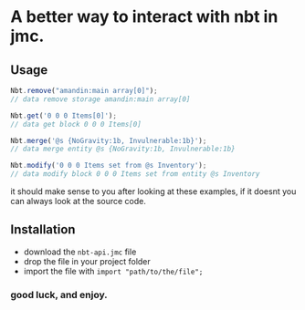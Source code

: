 # A better way to interact with nbt in jmc.
## Usage
```js
Nbt.remove("amandin:main array[0]");
// data remove storage amandin:main array[0]

Nbt.get('0 0 0 Items[0]');
// data get block 0 0 0 Items[0]

Nbt.merge('@s {NoGravity:1b, Invulnerable:1b}');
// data merge entity @s {NoGravity:1b, Invulnerable:1b}

Nbt.modify('0 0 0 Items set from @s Inventory');
// data modify block 0 0 0 Items set from entity @s Inventory
```
it should make sense to you after looking at these examples, if it doesnt you can always look at the source code.

## Installation
- download the `nbt-api.jmc` file 
- drop the file in your project folder
- import the file with `import "path/to/the/file";`

### good luck, and enjoy.

